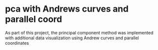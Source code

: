 # pca with Andrews curves and parallel coord
As part of this project, the principal component method was implemented with additional data visualization using Andrew curves and parallel coordinates

